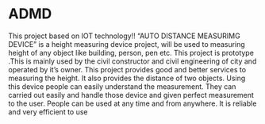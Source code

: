 # ADMD
This project based on IOT technology!!
“AUTO DISTANCE MEASURIMG DEVICE” is a height measuring device project, will be used to measuring height of any object like building, person, pen etc. 
This project is prototype .This is mainly used by the civil constructor and civil engineering of city and operated by it’s owner. This project provides good and better services to measuring the height. It also provides the distance of two objects.
Using this device people can easily understand the measurement. They can carried out easily and handle those device and given perfect measurement to the user. 
People can be used at any time and from anywhere. It is reliable and very efficient to use

